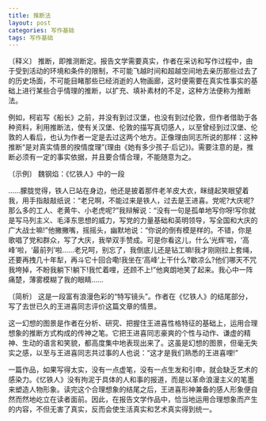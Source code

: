 ```yaml
---
title: 推断法
layout: post
categories: 写作基础
tags: 写作基础
---
```


〔释义〕 推断，即推测断定。报告文学需要真实，作者在采访和写作过程中，由于受到活动的环境和条件的限制，不可能飞越时间和超越空间地去亲历那些过去了的历史场面，不可能目睹那些已经消逝的人物画廊，这时便需要在真实性事实的基础上进行某些合乎情理的推断，以扩充、填补素材的不足，这种方法便称为推断法。

例如，柯岩写《船长》之前，并没有到过汉堡，也没有到过伦敦，但作者借助于各种资料，利用推断法，使有关汉堡、伦敦的描写真切感人，以至曾经到过汉堡、伦敦的人看后，也认为作者一定是去过这两个地方。正像理由同志所说的那样：这种推断“是对真实情景的揆情度理”(理由《她有多少孩子·后记》)。需要注意的是，推断必须有一定的事实依据，并且要合情合理，不能随意为之。

〔示例〕 魏钢焰：《忆铁人》中的一段

……朦胧觉得，铁人已站在身边，他还是披着那件老羊皮大衣，眯缝起笑眼望着我，用手指敲敲纸说：“老兄啊，不能过来是铁人，过去是王进喜。党呢?大庆呢?那么多的工人、老黄牛、小老虎呢?”我辩解说：“没有一句是孤单地写你呀!写你就是写马列主义、毛泽东思想的威力，写党的力量基础和英明领导，写全国和大庆的广大战士嘛!”他撇撇嘴，摇摇头，幽默地说：“你说的倒有模是样的。不错，你是歌唱了党和群众，写了大庆，我举双手赞成。可是你看这儿，什么‘光辉’啦，‘高峰’啦，‘最前列’啦……老兄呵，别忘了，我倒底儿还是钻工嘛!我才刚刚拉上套绳，还要再拽几十年犁，再斗它十回合嘞!我坐在‘高峰’上干什么?歇凉么?他们哪天不咒我垮掉，不盼我躺下!躺下!我忙着哩，还顾不上!”他爽朗地笑了起来。我心中一阵痛楚，薄雾模糊了我的眼睛……

〔简析〕 这是一段富有浪漫色彩的“特写镜头”。作者在《忆铁人》的结尾部分，写了去世已久的王进喜同志评价这篇文章的情景。

这一幻想的图景是作者在分析、研究、把握住王进喜性格特征的基础上，运用合理想象的推断方式构成的传神之笔。它把王进喜同志豪爽的个性与动作、谦虚的精神、生动的语言和笑貌，都高度集中地表现出来了。这虽是幻想的图景，但毫无失实之感，以至与王进喜同志共过事的人也说：“这才是我们熟悉的王进喜哩!”

一篇作品，如果写得太实，没有一点虚笔，没有一点生发和引申，就会缺乏艺术的感染力。《忆铁人》没有拘泥于具体的人和事的报道，而是以革命浪漫主义的笔墨来塑造人物形象。读完这个合理想象的结尾之后，王进喜形神兼备的感人形象便自然而然地屹立在读者面前。因此，在报告文学作品中，恰当地运用合理想象而产生的内容，不但无害了真实，反而会使生活真实和艺术真实得到统一。 